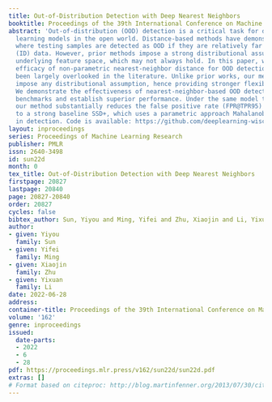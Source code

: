 ```yaml
---
title: Out-of-Distribution Detection with Deep Nearest Neighbors
booktitle: Proceedings of the 39th International Conference on Machine Learning
abstract: 'Out-of-distribution (OOD) detection is a critical task for deploying machine
  learning models in the open world. Distance-based methods have demonstrated promise,
  where testing samples are detected as OOD if they are relatively far away from in-distribution
  (ID) data. However, prior methods impose a strong distributional assumption of the
  underlying feature space, which may not always hold. In this paper, we explore the
  efficacy of non-parametric nearest-neighbor distance for OOD detection, which has
  been largely overlooked in the literature. Unlike prior works, our method does not
  impose any distributional assumption, hence providing stronger flexibility and generality.
  We demonstrate the effectiveness of nearest-neighbor-based OOD detection on several
  benchmarks and establish superior performance. Under the same model trained on ImageNet-1k,
  our method substantially reduces the false positive rate (FPR@TPR95) by 24.77% compared
  to a strong baseline SSD+, which uses a parametric approach Mahalanobis distance
  in detection. Code is available: https://github.com/deeplearning-wisc/knn-ood.'
layout: inproceedings
series: Proceedings of Machine Learning Research
publisher: PMLR
issn: 2640-3498
id: sun22d
month: 0
tex_title: Out-of-Distribution Detection with Deep Nearest Neighbors
firstpage: 20827
lastpage: 20840
page: 20827-20840
order: 20827
cycles: false
bibtex_author: Sun, Yiyou and Ming, Yifei and Zhu, Xiaojin and Li, Yixuan
author:
- given: Yiyou
  family: Sun
- given: Yifei
  family: Ming
- given: Xiaojin
  family: Zhu
- given: Yixuan
  family: Li
date: 2022-06-28
address:
container-title: Proceedings of the 39th International Conference on Machine Learning
volume: '162'
genre: inproceedings
issued:
  date-parts:
  - 2022
  - 6
  - 28
pdf: https://proceedings.mlr.press/v162/sun22d/sun22d.pdf
extras: []
# Format based on citeproc: http://blog.martinfenner.org/2013/07/30/citeproc-yaml-for-bibliographies/
---
```

